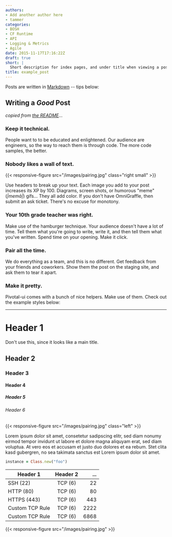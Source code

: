 ```yaml
---
authors:
- Add another author here
- tammer
categories:
- BOSH
- CF Runtime
- API
- Logging & Metrics
- Agile
date: 2015-11-17T17:16:22Z
draft: true
short: |
  Short description for index pages, and under title when viewing a post. Lorem ipsum dolor sit amet, consectetur adipisicing elit, sed do eiusmod tempor incididunt ut labore et dolore magna aliqua. Ut enim ad minim veniam.
title: example_post
---
```


Posts are written in [Markdown](https://help.github.com/articles/github-flavored-markdown/) -- tips below:

## Writing a _Good_ Post

_copied from [the README](https://github.com/pivotal/blog#writing-a-good-post)..._

### Keep it technical.

People want to to be educated and enlightened.  Our audience are engineers, so the way to reach them is through code.  The more code samples, the better.

### Nobody likes a wall of text.

{{< responsive-figure src="/images/pairing.jpg" class="right small" >}}

Use headers to break up your text.  Each image you add to your post increases its XP by 100.  Diagrams, screen shots, or humorous "meme" (_|memā|_) gifs...  They all add color.  If you don't have OmniGraffle, then submit an ask ticket.  There's no excuse for monotony.

### Your 10th grade teacher was right.

Make use of the hamburger technique.  Your audience doesn't have a lot of time.  Tell them what you're going to write, write it, and then tell them what you've written.  Spend time on your opening.  Make it click.

### Pair all the time.

We do everything as a team, and this is no different.  Get feedback from your friends and coworkers.  Show them the post on the staging site, and ask them to tear it apart.

### Make it pretty.

Pivotal-ui comes with a bunch of nice helpers.  Make use of them.  Check out the example styles below:

---

# Header 1 

Don't use this, since it looks like a main title.

## Header 2

### Header 3

#### Header 4

##### Header 5

###### Header 6

{{< responsive-figure src="/images/pairing.jpg" class="left" >}}

Lorem ipsum dolor sit amet, consetetur sadipscing elitr, sed diam nonumy eirmod tempor invidunt ut labore et dolore magna aliquyam erat, sed diam voluptua. At vero eos et accusam et justo duo dolores et ea rebum. Stet clita kasd gubergren, no sea takimata sanctus est Lorem ipsum dolor sit amet.

~~~ruby
instance = Class.new("foo")
~~~

| Header 1        | Header 2  | ...        |
| --------------  | :-------: | ---------: |
| SSH (22)        | TCP (6)   | 22         |
| HTTP (80)       | TCP (6)   | 80         |
| HTTPS (443)     | TCP (6)   | 443        |
| Custom TCP Rule | TCP (6)   | 2222       |
| Custom TCP Rule | TCP (6)   | 6868       |

{{< responsive-figure src="/images/pairing.jpg" >}}

